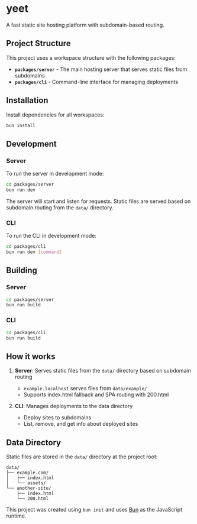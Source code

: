 # yeet

A fast static site hosting platform with subdomain-based routing.

## Project Structure

This project uses a workspace structure with the following packages:

- **`packages/server`** - The main hosting server that serves static files from subdomains
- **`packages/cli`** - Command-line interface for managing deployments

## Installation

Install dependencies for all workspaces:

```bash
bun install
```

## Development

### Server

To run the server in development mode:

```bash
cd packages/server
bun run dev
```

The server will start and listen for requests. Static files are served based on subdomain routing from the `data/` directory.

### CLI

To run the CLI in development mode:

```bash
cd packages/cli
bun run dev [command]
```

## Building

### Server

```bash
cd packages/server
bun run build
```

### CLI

```bash
cd packages/cli
bun run build
```

## How it works

1. **Server**: Serves static files from the `data/` directory based on subdomain routing
   - `example.localhost` serves files from `data/example/`
   - Supports index.html fallback and SPA routing with 200.html

2. **CLI**: Manages deployments to the data directory
   - Deploy sites to subdomains
   - List, remove, and get info about deployed sites

## Data Directory

Static files are stored in the `data/` directory at the project root:

```
data/
├── example.com/
│   ├── index.html
│   └── assets/
└── another-site/
    ├── index.html
    └── 200.html
```

This project was created using `bun init` and uses [Bun](https://bun.sh) as the JavaScript runtime.